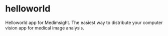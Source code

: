 # helloworld
Helloworld app for Medimsight. The easiest way to distribute your computer vision app for medical image analysis.
